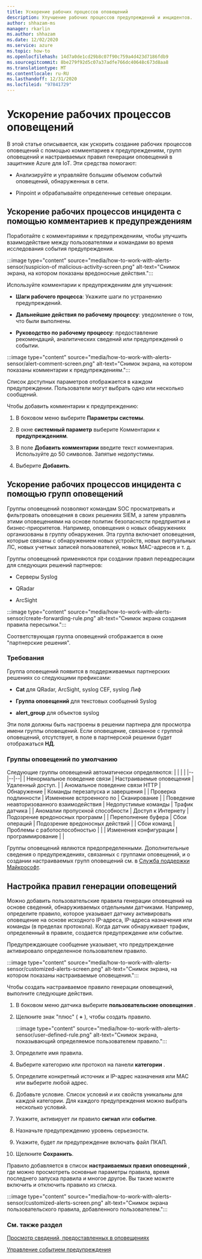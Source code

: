 ```yaml
---
title: Ускорение рабочих процессов оповещений
description: Улучшение рабочих процессов предупреждений и инцидентов.
author: shhazam-ms
manager: rkarlin
ms.author: shhazam
ms.date: 12/02/2020
ms.service: azure
ms.topic: how-to
ms.openlocfilehash: 14d7a0de1cd29b8c07f90c759a4d423d7186fdb9
ms.sourcegitcommit: 8be279f92d5c07a37adfe766dc40648c673d8aa8
ms.translationtype: MT
ms.contentlocale: ru-RU
ms.lasthandoff: 12/31/2020
ms.locfileid: "97841729"
---
```

# <a name="accelerate-alert-workflows"></a>Ускорение рабочих процессов оповещений

В этой статье описывается, как ускорить создание рабочих процессов оповещений с помощью комментариев к предупреждениям, групп оповещений и настраиваемых правил генерации оповещений в защитнике Azure для IoT.  Эти средства помогают:

- Анализируйте и управляйте большим объемом событий оповещений, обнаруженных в сети.

- Pinpoint и обрабатывайте определенные сетевые операции.

## <a name="accelerate-incident-workflows-by-using-alert-comments"></a>Ускорение рабочих процессов инцидента с помощью комментариев к предупреждениям

Поработайте с комментариями к предупреждениям, чтобы улучшить взаимодействие между пользователями и командами во время исследования события предупреждения.

:::image type="content" source="media/how-to-work-with-alerts-sensor/suspicion-of malicious-activity-screen.png" alt-text="Снимок экрана, на котором показаны вредоносные действия.":::

Используйте комментарии к предупреждениям для улучшения:

- **Шаги рабочего процесса**: Укажите шаги по устранению предупреждений.

- **Дальнейшие действия по рабочему процессу**: уведомление о том, что были выполнены.

- **Руководство по рабочему процессу**: предоставление рекомендаций, аналитических сведений или предупреждений о событии.

:::image type="content" source="media/how-to-work-with-alerts-sensor/alert-comment-screen.png" alt-text="Снимок экрана, на котором показаны комментарии к предупреждениям.":::

Список доступных параметров отображается в каждом предупреждении. Пользователи могут выбрать одно или несколько сообщений.

Чтобы добавить комментарии к предупреждению:

1. В боковом меню выберите **Параметры системы**.

2. В окне **системный параметр** выберите Комментарии к **предупреждениям**.

3. В поле **Добавить комментарии** введите текст комментария. Используйте до 50 символов. Запятые недопустимы.

4. Выберите **Добавить**.

## <a name="accelerate-incident-workflows-by-using-alert-groups"></a>Ускорение рабочих процессов инцидента с помощью групп оповещений

Группы оповещений позволяют командам SOC просматривать и фильтровать оповещения в своих решениях SIEM, а затем управлять этими оповещениями на основе политик безопасности предприятия и бизнес-приоритетов. Например, оповещения о новых обнаружениях организованы в группу обнаружения. Эта группа включает оповещения, которые связаны с обнаружением новых устройств, новых виртуальных ЛС, новых учетных записей пользователей, новых MAC-адресов и т. д.

Группы оповещений применяются при создании правил переадресации для следующих решений партнеров:

  - Серверы Syslog

  - QRadar

  - ArcSight

:::image type="content" source="media/how-to-work-with-alerts-sensor/create-forwarding-rule.png" alt-text="Снимок экрана создания правила пересылки.":::

Соответствующая группа оповещений отображается в окне "партнерские решения". 

### <a name="requirements"></a>Требования

Группа оповещений появится в поддерживаемых партнерских решениях со следующими префиксами:

  - **Cat** для QRadar, ArcSight, syslog CEF, syslog Лиф

  - **Группа оповещений** для текстовых сообщений Syslog

  - **alert_group** для объектов syslog

Эти поля должны быть настроены в решении партнера для просмотра имени группы оповещений. Если оповещение, связанное с группой оповещений, отсутствует, в поле в партнерской решении будет отображаться **НД**.

### <a name="default-alert-groups"></a>Группы оповещений по умолчанию

Следующие группы оповещений автоматически определяются:
|  |  |  |
|--|--|--|
| Ненормальное поведение связи | Настраиваемые оповещения | Удаленный доступ. |
| Аномальное поведение связи HTTP | Обнаружение | Команды перезапуска и завершения |
| Проверка подлинности | Изменение встроенного по | Сканирование |
| Поведение неавторизованного взаимодействия | Недопустимые команды | Трафик датчика |
| Аномалии пропускной способности | Доступ к Интернету | Подозрение вредоносных программ |
| Переполнение буфера | Сбои операций | Подозрение вредоносных действий |
| Сбои команд | Проблемы с работоспособностью |  |
| Изменения конфигурации | программирование |  |

Группы оповещений являются предопределенными. Дополнительные сведения о предупреждениях, связанных с группами оповещений, и о создании настраиваемых групп оповещений см. в [Служба поддержки Майкрософт](https://support.microsoft.com/supportforbusiness/productselection?sapId=82c88f35-1b8e-f274-ec11-c6efdd6dd099).

## <a name="customize-alert-rules"></a>Настройка правил генерации оповещений

Можно добавить пользовательские правила генерации оповещений на основе сведений, обнаруживаемых отдельными датчиками. Например, определите правило, которое указывает датчику активировать оповещение на основе исходного IP-адреса, IP-адреса назначения или команды (в пределах протокола). Когда датчик обнаруживает трафик, определенный в правиле, создается предупреждение или событие.

Предупреждающее сообщение указывает, что предупреждение активировало определенное пользователем правило.

:::image type="content" source="media/how-to-work-with-alerts-sensor/customized-alerts-screen.png" alt-text="Снимок экрана, на котором показаны настраиваемые оповещения.":::

Чтобы создать настраиваемое правило генерации оповещений, выполните следующие действия.

1. В боковом меню датчика выберите **пользовательские оповещения** .
1. Щелкните знак "плюс" ( **+** ), чтобы создать правило.

   :::image type="content" source="media/how-to-work-with-alerts-sensor/user-defined-rule.png" alt-text="Снимок экрана, показывающий определяемое пользователем правило.":::

1. Определите имя правила.
1. Выберите категорию или протокол на панели **категории** .
1. Определите конкретный источник и IP-адрес назначения или MAC или выберите любой адрес.
1. Добавьте условие. Список условий и их свойств уникальны для каждой категории. Для каждого предупреждения можно выбрать несколько условий.
1. Укажите, активирует ли правило **сигнал** или **событие**.
1. Назначьте предупреждению уровень серьезности.
1. Укажите, будет ли предупреждение включать файл ПКАП.
1. Щелкните **Сохранить**.

Правило добавляется в список **настраиваемых правил оповещений** , где можно просмотреть основные параметры правила, время последнего запуска правила и многое другое. Вы также можете включить и отключить правило из списка.

:::image type="content" source="media/how-to-work-with-alerts-sensor/customized-alerts-screen.png" alt-text="Снимок экрана пользовательского правила, добавленного пользователем.":::

### <a name="see-also"></a>См. также раздел

[Просмотр сведений, предоставленных в оповещениях](how-to-view-information-provided-in-alerts.md)

[Управление событием предупреждения](how-to-manage-the-alert-event.md)
